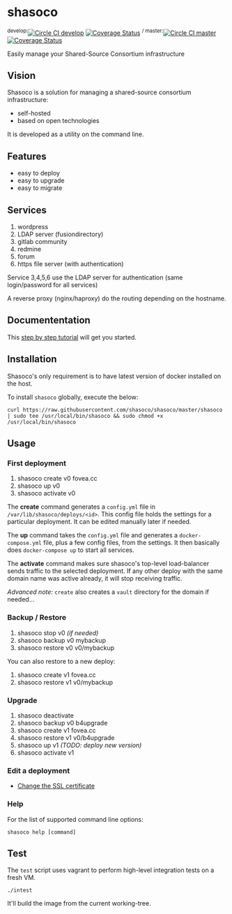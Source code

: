 # shasoco

<sup>develop:</sup>[![Circle CI develop](https://circleci.com/gh/shasoco/shasoco/tree/develop.svg?style=svg)](https://circleci.com/gh/shasoco/shasoco/tree/develop)
[![Coverage Status](https://coveralls.io/repos/shasoco/shasoco/badge.svg?branch=develop&service=github)](https://coveralls.io/github/shasoco/shasoco?branch=develop)
<sup> / </sup>
<sup>master:</sup>[![Circle CI master](https://circleci.com/gh/shasoco/shasoco/tree/master.svg?style=svg)](https://circleci.com/gh/shasoco/shasoco/tree/master)
[![Coverage Status](https://coveralls.io/repos/shasoco/shasoco/badge.svg?branch=master&service=github)](https://coveralls.io/github/shasoco/shasoco?branch=master)

Easily manage your Shared-Source Consortium infrastructure

## Vision

Shasoco is a solution for managing a shared-source consortium infrastructure:

 - self-hosted
 - based on open technologies

It is developed as a utility on the command line.

## Features

 - easy to deploy
 - easy to upgrade
 - easy to migrate

## Services

 1. wordpress
 2. LDAP server (fusiondirectory)
 3. gitlab community
 4. redmine
 5. forum
 6. https file server (with authentication)

Service 3,4,5,6 use the LDAP server for authentication (same login/password for all services)

A reverse proxy (nginx/haproxy) do the routing depending on the hostname.

## Documententation

This [step by step tutorial](https://fovea.cc/blog/index.php/gitlab-redmine-wordpress-openldap-in-5-minutes-or-so/) will get you started.

## Installation

Shasoco's only requirement is to have latest version of docker installed on the host.

To install `shasoco` globally, execute the below:
```
curl https://raw.githubusercontent.com/shasoco/shasoco/master/shasoco | sudo tee /usr/local/bin/shasoco && sudo chmod +x /usr/local/bin/shasoco
```

## Usage

### First deployment

1. shasoco create v0 fovea.cc
1. shasoco up v0
1. shasoco activate v0

The **create** command generates a `config.yml` file in `/var/lib/shasoco/deploys/<id>`. This config file holds the settings for a particular deployment. It can be edited manually later if needed.

The **up** command takes the `config.yml` file and generates a `docker-compose.yml` file, plus a few config files, from the settings. It then basically does `docker-compose up` to start all services.

The **activate** command makes sure shasoco's top-level load-balancer sends traffic to the selected deployment. If any other deploy with the same domain name was active already, it will stop receiving traffic.

*Advanced note:* `create` also creates a `vault` directory for the domain if needed...

### Backup / Restore

1. shasoco stop v0 *(if needed)*
1. shasoco backup v0 mybackup
1. shasoco restore v0 v0/mybackup

You can also restore to a new deploy:

1. shasoco create v1 fovea.cc
1. shasoco restore v1 v0/mybackup

### Upgrade

1. shasoco deactivate
1. shasoco backup v0 b4upgrade
1. shasoco create v1 fovea.cc
1. shasoco restore v1 v0/b4upgrade
1. shasoco up v1 *(TODO: deploy new version)*
1. shasoco activate v1

### Edit a deployment

 * [Change the SSL certificate](https://github.com/shasoco/shasoco/issues/28)

### Help

For the list of supported command line options:

    shasoco help [command]

## Test

The `test` script uses vagrant to perform high-level integration tests on a fresh VM.

    ./intest

It'll build the image from the current working-tree.
